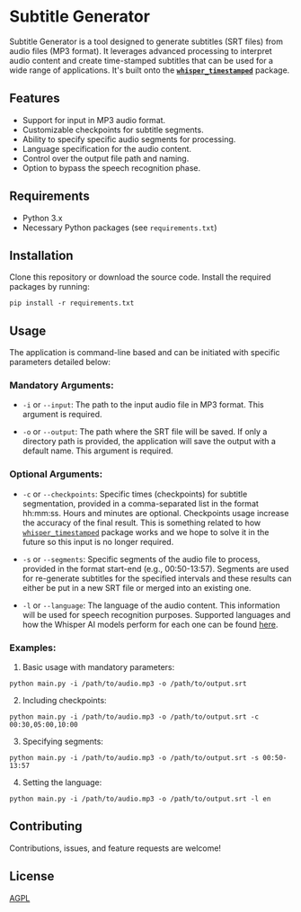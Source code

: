 # Subtitle Generator

Subtitle Generator is a tool designed to generate subtitles (SRT files) from audio files (MP3 format). It leverages advanced processing to interpret audio content and create time-stamped subtitles that can be used for a wide range of applications. It's built onto the **[`whisper_timestamped`](https://github.com/linto-ai/whisper-timestamped)** package.

## Features

- Support for input in MP3 audio format.
- Customizable checkpoints for subtitle segments.
- Ability to specify specific audio segments for processing.
- Language specification for the audio content.
- Control over the output file path and naming.
- Option to bypass the speech recognition phase.

## Requirements

- Python 3.x
- Necessary Python packages (see `requirements.txt`)

## Installation

Clone this repository or download the source code. Install the required packages by running:

```
pip install -r requirements.txt
```

## Usage

The application is command-line based and can be initiated with specific parameters detailed below:

### Mandatory Arguments:

- `-i` or `--input`: The path to the input audio file in MP3 format. This argument is required.

- `-o` or `--output`: The path where the SRT file will be saved. If only a directory path is provided, the application will save the output with a default name. This argument is required.

### Optional Arguments:

- `-c` or `--checkpoints`: Specific times (checkpoints) for subtitle segmentation, provided in a comma-separated list in the format hh:mm:ss. Hours and minutes are optional. Checkpoints usage increase the accuracy of the final result. This is something related to how [`whisper_timestamped`](https://github.com/linto-ai/whisper-timestamped) package works and we hope to solve it in the future so this input is no longer required.

- `-s` or `--segments`: Specific segments of the audio file to process, provided in the format start-end (e.g., 00:50-13:57). Segments are used for re-generate subtitles for the specified intervals and these results can either be put in a new SRT file or merged into an existing one.

- `-l` or `--language`: The language of the audio content. This information will be used for speech recognition purposes. Supported languages and how the Whisper AI models perform for each one can be found [here](https://github.com/openai/whisper#available-models-and-languages).

### Examples:

1. Basic usage with mandatory parameters:

```
python main.py -i /path/to/audio.mp3 -o /path/to/output.srt
```

2. Including checkpoints:

```
python main.py -i /path/to/audio.mp3 -o /path/to/output.srt -c 00:30,05:00,10:00
```

3. Specifying segments:

```
python main.py -i /path/to/audio.mp3 -o /path/to/output.srt -s 00:50-13:57
```

4. Setting the language:

```
python main.py -i /path/to/audio.mp3 -o /path/to/output.srt -l en
```

## Contributing

Contributions, issues, and feature requests are welcome!

## License

[AGPL](https://www.gnu.org/licenses/agpl-3.0.en.html)
